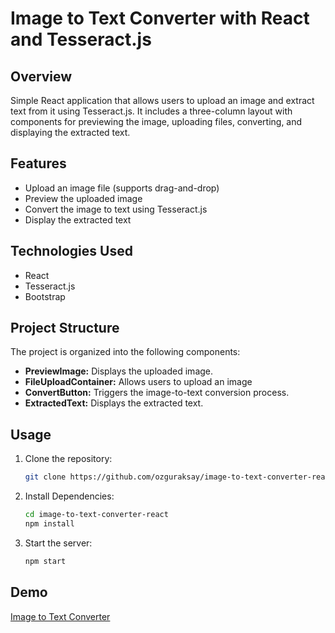 # Image to Text Converter with React and Tesseract.js

## Overview

Simple React application that allows users to upload an image and extract text from it using Tesseract.js. It includes a three-column layout with components for previewing the image, uploading files, converting, and displaying the extracted text.

## Features

- Upload an image file (supports drag-and-drop)
- Preview the uploaded image
- Convert the image to text using Tesseract.js
- Display the extracted text

## Technologies Used

- React
- Tesseract.js
- Bootstrap

## Project Structure

The project is organized into the following components:

- **PreviewImage:** Displays the uploaded image.
- **FileUploadContainer:** Allows users to upload an image
- **ConvertButton:** Triggers the image-to-text conversion process.
- **ExtractedText:** Displays the extracted text.

## Usage

1. Clone the repository:

   ```bash
   git clone https://github.com/ozguraksay/image-to-text-converter-react.git

2. Install Dependencies:

   ```bash
   cd image-to-text-converter-react
   npm install

3. Start the server:

   ```bash
   npm start

## Demo
<a href="https://image-to-text-converter-react.onrender.com" target="_blank">Image to Text Converter</a>
